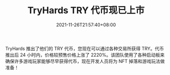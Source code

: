 ﻿---
title: "TryHards TRY 代币现已上市"
date: 2021-11-26T21:57:40+08:00
lastmod: 2021-11-26T16:45:40+08:00
draft: false
authors: ["Elaine"]
description: "TryHards 推出了他们的 TRY 代币，您现在可以通过各种交易所获得 TRY。代币推出后 24 小时内，价格较预售价格上涨了 2220%。该团队使用了各种启动板来确保许多游戏玩家能够尽早获得代币，现在开发人员将为 NFT 掉落和游戏玩法做准备！"
featuredImage: "tryhards-try-token-now-on-the-market.png"
tags: ["Virtual World","虚拟世界","Play to Earn"]
categories: ["news"]
news: ["虚拟世界"]
weight: 
lightgallery: true
pinned: false
recommend: false
recommend1: false
---

TryHards 推出了他们的 TRY 代币，您现在可以通过各种交易所获得 TRY。代币推出后 24 小时内，价格较预售价格上涨了 2220%。该团队使用了各种启动板来确保许多游戏玩家能够尽早获得代币，现在开发人员将为 NFT 掉落和游戏玩法做准备！

<!--more-->

